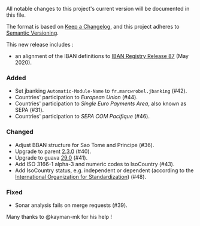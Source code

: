 All notable changes to this project's current version will be documented in this file.

The format is based on [Keep a Changelog](https://keepachangelog.com/en/1.0.0/),
and this project adheres to [Semantic Versioning](https://semver.org/spec/v2.0.0.html).

This new release includes :
- an alignment of the IBAN definitions to [IBAN Registry Release 87](https://www.swift.com/standards/data-standards/iban) (May 2020).

### Added
- Set jbanking `Automatic-Module-Name` to `fr.marcwrobel.jbanking` (#42).
- Countries' participation to _European Union_ (#44).
- Countries' participation to _Single Euro Payments Area_, also known as SEPA (#31).
- Countries' participation to _SEPA COM Pacifique_ (#46).

### Changed
- Adjust BBAN structure for Sao Tome and Principe (#36).
- Upgrade to parent [2.3.0](https://github.com/marcwrobel/parent/releases/tag/v2.3.0) (#40).
- Upgrade to guava [29.0](https://github.com/google/guava/releases/tag/v29.0) (#41).
- Add ISO 3166-1 alpha-3 and numeric codes to IsoCountry (#43).
- Add IsoCountry status, e.g. independent or dependent (according to the [International Organization
  for Standardization](https://www.iso.org)) (#48).

### Fixed
- Sonar analysis fails on merge requests (#39).

Many thanks to @kayman-mk for his help !
